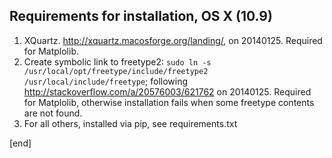 ## Requirements for installation, OS X (10.9)

 1. XQuartz. http://xquartz.macosforge.org/landing/, on 20140125. Required for Matplolib.
 1. Create symbolic link to freetype2: `sudo ln -s /usr/local/opt/freetype/include/freetype2 /usr/local/include/freetype`; following http://stackoverflow.com/a/20576003/621762 on 20140125. Required for Matplolib, otherwise installation fails when some freetype contents are not found.
 1. For all others, installed via pip, see requirements.txt

[end]
